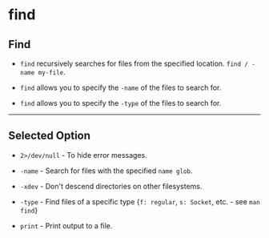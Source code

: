 # find

## Find

* `find` recursively searches for files from the specified location. `find / -name my-file`.

* `find` allows you to specify the `-name` of the files to search for.

* `find` allows you to specify the `-type` of the files to search for.

---

## Selected Option

* `2>/dev/null` - To hide error messages.

* `-name` - Search for files with the specified `name glob`.

* `-xdev` - Don't descend directories on other filesystems.

* `-type` - Find files of a specific type {`f: regular`, `s: Socket`, etc. - see `man find`}

* `print` - Print output to a file.